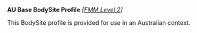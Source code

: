 **AU Base BodySite Profile**  *[[FMM Level 2](guidance.html)]*

This BodySite profile is provided for use in an Australian context.